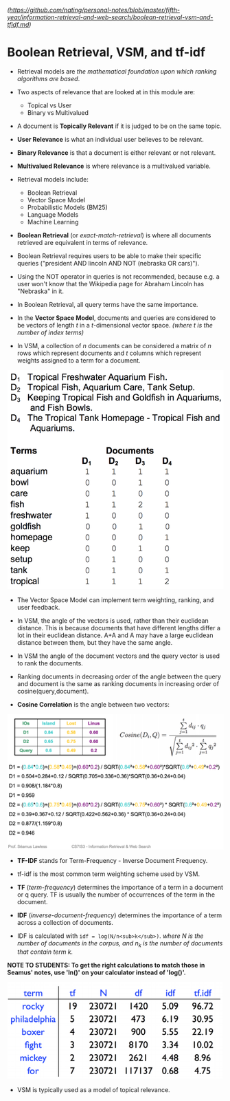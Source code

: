 
*(https://github.com/nating/personal-notes/blob/master/fifth-year/information-retrieval-and-web-search/boolean-retrieval-vsm-and-tfidf.md)*

# Boolean Retrieval, VSM, and tf-idf

* Retrieval models are *the mathematical foundation upon which ranking algorithms are based*.

* Two aspects of relevance that are looked at in this module are:
  * Topical vs User
  * Binary vs Multivalued

* A document is **Topically Relevant** if it is judged to be on the same topic.

* **User Relevance** is what an individual user believes to be relevant.

* **Binary Relevance** is that a document is either relevant or not relevant.

* **Multivalued Relevance** is where relevance is a multivalued variable.

* Retrieval models include:
  * Boolean Retrieval
  * Vector Space Model
  * Probabilistic Models (BM25)
  * Language Models
  * Machine Learning

* **Boolean Retrieval** (or *exact-match-retrieval*) is where all documents retrieved are equivalent in terms of relevance.

* Boolean Retrieval requires users to be able to make their specific queries ("president AND lincoln AND NOT (nebraska OR cars)").

* Using the NOT operator in queries is not recommended, because e.g. a user won't know that the Wikipedia page for Abraham Lincoln has "Nebraska" in it.

* In Boolean Retrieval, all query terms have the same importance.

* In the **Vector Space Model**, documents and queries are considered to be vectors of length *t* in a *t*-dimensional vector space. *(where t is the number of index terms)*

* In VSM, a collection of *n* documents can be considered a matrix of *n* rows which represent documents and *t* columns which represent weights assigned to a term for a document.

<img width="700" src="./assets/vector-space-model.png" />

* The Vector Space Model can implement term weighting, ranking, and user feedback.

* In VSM, the angle of the vectors is used, rather than their euclidean distance. This is because documents that have different lengths differ a lot in their euclidean distance. A+A and A may have a large euclidean distance between them, but they have the same angle.

* In VSM the angle of the document vectors and the query vector is used to rank the documents.

* Ranking documents in decreasing order of the angle between the query and document is the same as ranking documents in increasing order of cosine(query,document).

* **Cosine Correlation** is the angle between two vectors:

<img width="700" src="./assets/cosine-correllation.png" />

* **TF-IDF** stands for Term-Frequency - Inverse Document Frequency.

* tf-idf is the most common term weighting scheme used by VSM.

* **TF** (*term-frequency*) determines the importance of a term in a document or q query. TF is usually the number of occurrences of the term in the document.

* **IDF** (*inverse-document-frequency*) determines the importance of a term across a collection of documents.

* IDF is calculated with `idf = log(N/n<sub>k</sub>)`. *where N is the number of documents in the corpus, and n<sub>k</sub> is the number of documents that contain term k.*

**NOTE TO STUDENTS: To get the right calculations to match those in Seamus' notes, use 'ln()' on your calculator instead of 'log()'.**

<img width="700" src="./assets/tf-idf.png" />

* VSM is typically used as a model of topical relevance.
